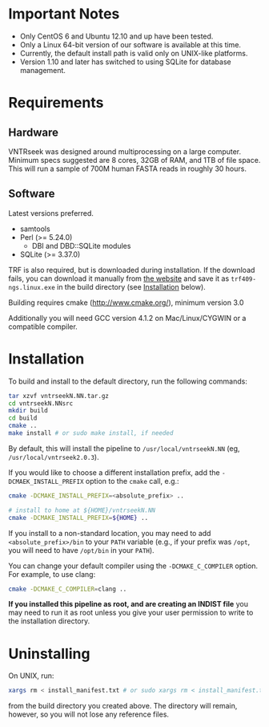 # Important Notes

- Only CentOS 6 and Ubuntu 12.10 and up have been tested.
- Only a Linux 64-bit version of our software is available at this time.
- Currently, the default install path is valid only on UNIX-like platforms.
- Version 1.10 and later has switched to using SQLite for database management.


# Requirements

## Hardware

VNTRseek was designed around multiprocessing on a large computer.
Minimum specs suggested are 8 cores, 32GB of RAM, and 1TB of file space.
This will run a sample of 700M human FASTA reads in roughly 30 hours.

## Software

Latest versions preferred.

- samtools
- Perl (>= 5.24.0)
  - DBI and DBD::SQLite modules
- SQLite (>= 3.37.0)

TRF is also required, but is downloaded during installation. If the download fails,
you can download it manually from
[the website](http://tandem.bu.edu/trf/trf409.linux64.download.html)
and save it as `trf409-ngs.linux.exe` in the build directory (see [Installation](#installation)
below).

Building requires cmake (http://www.cmake.org/), minimum version 3.0

Additionally you will need GCC version 4.1.2 on Mac/Linux/CYGWIN or
a compatible compiler.


# Installation

To build and install to the default directory, run the following commands:

```sh
tar xzvf vntrseekN.NN.tar.gz
cd vntrseekN.NNsrc
mkdir build
cd build
cmake ..
make install # or sudo make install, if needed
```

By default, this will install the pipeline to `/usr/local/vntrseekN.NN` (eg,
`/usr/local/vntrseek2.0.3`).

If you would like to choose a different installation prefix,
add the `-DCMAEK_INSTALL_PREFIX` option to the `cmake` call, e.g.:

```sh
cmake -DCMAKE_INSTALL_PREFIX=<absolute_prefix> ..

# install to home at ${HOME}/vntrseekN.NN
cmake -DCMAKE_INSTALL_PREFIX=${HOME} ..
```

If you install to a non-standard location, you may need to add
`<absolute_prefix>/bin` to your `PATH` variable (e.g., if your prefix
was `/opt`, you will need to have `/opt/bin` in your `PATH`).

You can change your default compiler using the `-DCMAKE_C_COMPILER` option.
For example, to use clang:

```sh
cmake -DCMAKE_C_COMPILER=clang ..
```

**If you installed this pipeline as root, and are creating an INDIST
file** you may need to run it as root unless you give your user
permission to write to the installation directory.


# Uninstalling

On UNIX, run:

```sh
xargs rm < install_manifest.txt # or sudo xargs rm < install_manifest.txt
```

from the build directory you created above. The directory will
remain, however, so you will not lose any reference files.
